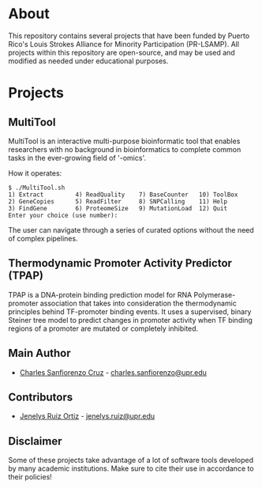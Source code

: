# About
This repository contains several projects that have been funded by Puerto Rico's Louis Strokes Alliance for Minority Participation (PR-LSAMP). All projects within this repository are open-source, and may be used and modified as needed under educational purposes.


# Projects

## MultiTool
MultiTool is an interactive multi-purpose bioinformatic tool that enables researchers with no background in bioinformatics to complete common tasks in the ever-growing field of '-omics'.

How it operates:

    $ ./MultiTool.sh 
    1) Extract         4) ReadQuality    7) BaseCounter   10) ToolBox
    2) GeneCopies      5) ReadFilter     8) SNPCalling    11) Help
    3) FindGene        6) ProteomeSize   9) MutationLoad  12) Quit
    Enter your choice (use number):
The user can navigate through a series of curated options without the need of complex pipelines.
    
## Thermodynamic Promoter Activity Predictor (TPAP) 
TPAP is a DNA-protein binding prediction model for RNA Polymerase-promoter association that takes into consideration the thermodynamic principles behind TF-promoter binding events. It uses a supervised, binary Steiner tree model to predict changes in promoter activity when TF binding regions of a promoter are mutated or completely inhibited. 

## Main Author
- [Charles Sanfiorenzo Cruz]() - charles.sanfiorenzo@upr.edu


## Contributors
- [Jenelys Ruiz Ortiz]() - jenelys.ruiz@upr.edu

## Disclaimer
Some of these projects take advantage of a lot of software tools developed by many academic institutions. Make sure to cite their use in accordance to their policies!
